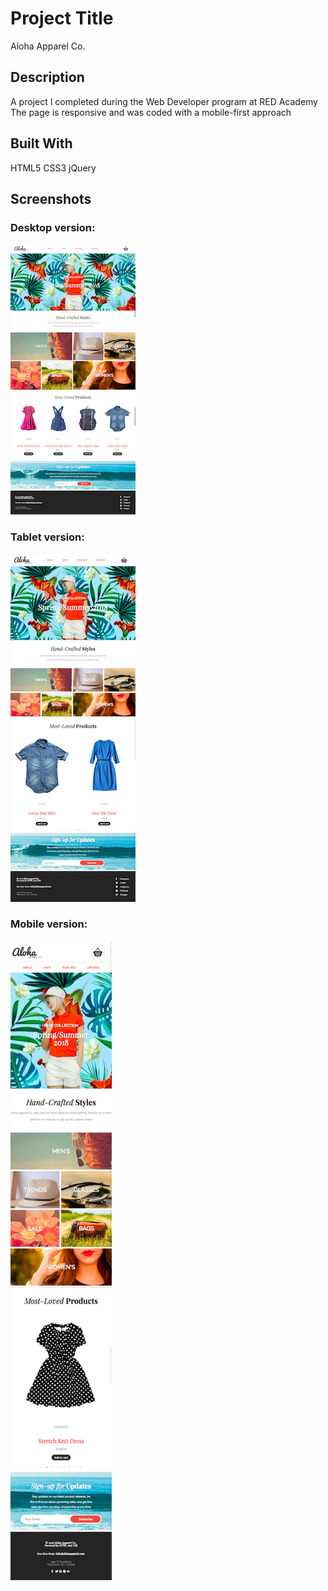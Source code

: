 # Project Title

Aloha Apparel Co.

## Description

A project I completed during the Web Developer program at RED Academy
The page is responsive and was coded with a mobile-first approach

## Built With

HTML5
CSS3
jQuery

## Screenshots

### Desktop version:

![alt text](images/screenshots/desktop.png)

### Tablet version:

![alt text](images/screenshots/tablet.png)

### Mobile version:

![alt text](images/screenshots/mobile.png)
